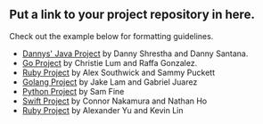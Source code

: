 ## Put a link to your project repository in here.
Check out the example below for formatting guidelines. 

* [Dannys' Java Project](https://github.com/zootsuitproductions/Dannys-Java-Project) by Danny Shrestha and Danny Santana. 
* [Go Project](https://github.com/Chr1sL/Go-programming) by Christie Lum and Raffa Gonzalez.
* [Ruby Project](https://github.com/sammypuckett/ruby-string-program) by Alex Southwick and Sammy Puckett
* [Golang Project](https://github.com/jakelamjakelam/GolangProject) by Jake Lam and Gabriel Juarez
* [Python Project](https://github.com/samafine1/python/blob/master/StringProgram.python.py) by Sam Fine
* [Swift Project](https://github.com/thetrustedwizard/SwiftLangProject/blob/master/sentencechanger.swift) by Connor Nakamura and Nathan Ho
* [Ruby Project](https://github.com/0AYU0/Kevin-and-Alex-Ruby) by Alexander Yu and Kevin Lin

